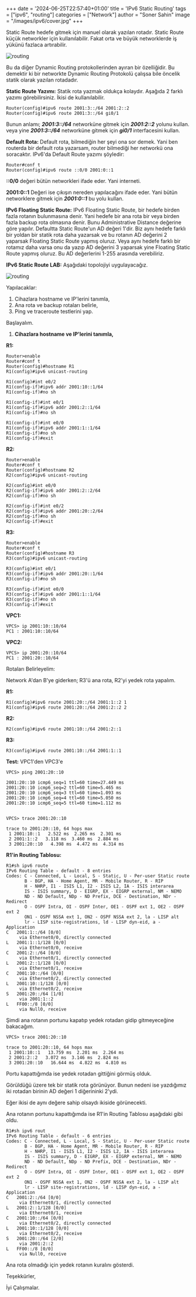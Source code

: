 +++
date = '2024-06-25T22:57:40+01:00'
title = 'IPv6 Static Routing'
tags = ["ipv6", "routing"]
categories = ["Network"]
author = "Soner Sahin"
image = "/images/ipv6/cover.jpg"
+++

Static Route hedefe gitmek için manuel olarak yazılan rotadır. Static Route küçük networkler için kullanılabilir. Fakat orta ve büyük networklerde iş yükünü fazlaca artırabilir.


![routing](/images/ipv6-static-routing/1.png)

Bu da diğer Dynamic Routing protokollerinden ayıran bir özelliğidir. Bu demektir ki bir networkte Dynamic Routing Protokolü çalışsa bile öncelik statik olarak yazılan rotadadır.

**Static Route Yazımı:**
Statik rota yazmak oldukça kolaydır. Aşağıda 2 farklı yazımı görebilirsiniz. İkisi de kullanılabilir.

```
Router(config)#ipv6 route 2001:3::/64 2001:2::2
Router(config)#ipv6 route 2001:3::/64 gi0/1
```

Bunun anlamı; ***2001:3::/64*** networküne gitmek için ***2001:2::2*** yolunu kullan.
veya yine ***2001:3::/64*** networküne gitmek için ***gi0/1*** interfacesini kullan.

**Default Rota:**
Default rota, bilmediğin her şeyi ona sor demek.
Yani ben routerda bir default rota yazarsam, router bilmediği her networkü ona soracaktır.
IPv6'da Default Route yazımı şöyledir:

```
Router#conf t
Router(config)#ipv6 route ::0/0 2001:0::1
```

**::0/0** 
değeri bütün networkleri ifade eder. Yani interneti.

**2001:0::1**
Değeri ise çıkışın nereden yapılacağını ifade eder.
Yani bütün networklere gitmek için ***2001:0::1*** bu yolu kullan.

**IPv6 Floating Static Route:**
IPv6 Floating Static Route, bir hedefe birden fazla rotanın bulunmasına denir. Yani hedefe bir ana rota bir veya birden fazla backup rota olmasına denir. Bunu Administrative Distance değerine göre yapılır. 
Defaultta Static Route'un AD değeri 1'dir. Biz aynı hedefe farklı bir yoldan bir statik rota daha yazarsak ve bu rotanın AD değerini 2 yaparsak Floating Static Route yapmış oluruz. Veya aynı hedefe farklı bir rotamız daha varsa onu da yazıp AD değerini 3 yaparsak yine Floating Static Route yapmış oluruz.
Bu AD değerlerini 1-255 arasında verebiliriz.

**IPv6 Static Route LAB:**
Aşağıdaki topolojiyi uygulayacağız.

![routing](/images/ipv6-static-routing/2.png)

Yapılacaklar:
1. Cihazlara hostname ve IP'lerini tanımla,
3. Ana rota ve backup rotaları belirle,
4. Ping ve traceroute testlerini yap.

Başlayalım.


1. **Cihazlara hostname ve IP'lerini tanımla,**

**R1:**
```
Router>enable
Router#conf t
Router(config)#hostname R1
R1(config)#ipv6 unicast-routing 

R1(config)#int e0/2
R1(config-if)#ipv6 addr 2001:10::1/64
R1(config-if)#no sh

R1(config-if)#int e0/1
R1(config-if)#ipv6 addr 2001:2::1/64
R1(config-if)#no sh

R1(config-if)#int e0/0
R1(config-if)#ipv6 addr 2001:1::1/64
R1(config-if)#no sh
R1(config-if)#exit
```

**R2:**
```
Router>enable
Router#conf t
Router(config)#hostname R2
R2(config)#ipv6 unicast-routing 

R2(config)#int e0/0
R2(config-if)#ipv6 addr 2001:2::2/64
R2(config-if)#no sh

R2(config-if)#int e0/2
R2(config-if)#ipv6 addr 2001:20::2/64
R2(config-if)#no sh
R2(config-if)#exit
```

**R3:**
```
Router>enable
Router#conf t
Router(config)#hostname R3
R3(config)#ipv6 unicast-routing 

R3(config)#int e0/1
R3(config-if)#ipv6 addr 2001:20::1/64
R3(config-if)#no sh

R3(config-if)#int e0/0
R3(config-if)#ipv6 addr 2001:1::1/64
R3(config-if)#no sh
R3(config-if)#exit
```

**VPC1:**
```
VPCS> ip 2001:10::10/64     
PC1 : 2001:10::10/64 
```

**VPC2:**
```
VPCS> ip 2001:20::10/64     
PC1 : 2001:20::10/64 
```


Rotaları Belirleyelim:

Network A'dan B'ye giderken;
R3'ü ana rota, R2'yi yedek rota yapalım.

**R1:**
```
R1(config)#ipv6 route 2001:20::/64 2001:1::2 1
R1(config)#ipv6 route 2001:20::/64 2001:2::2 2
```

**R2:**
```
R2(config)#ipv6 route 2001:10::/64 2001:2::1
```

**R3:**
```
R3(config)#ipv6 route 2001:10::/64 2001:1::1
```

**Test:**
VPC1'den VPC3'e

```
VPCS> ping 2001:20::10

2001:20::10 icmp6_seq=1 ttl=60 time=27.449 ms
2001:20::10 icmp6_seq=2 ttl=60 time=5.465 ms
2001:20::10 icmp6_seq=3 ttl=60 time=1.093 ms
2001:20::10 icmp6_seq=4 ttl=60 time=5.050 ms
2001:20::10 icmp6_seq=5 ttl=60 time=1.112 ms


VPCS> trace 2001:20::10

trace to 2001:20::10, 64 hops max
 1 2001:10::1   2.522 ms  2.265 ms  2.301 ms
 2 2001:1::2   3.118 ms  3.460 ms  2.884 ms
 3 2001:20::10   4.398 ms  4.472 ms  4.314 ms

```

**R1'in Routing Tablosu:**
```
R1#sh ipv6 route
IPv6 Routing Table - default - 8 entries
Codes: C - Connected, L - Local, S - Static, U - Per-user Static route
       B - BGP, HA - Home Agent, MR - Mobile Router, R - RIP
       H - NHRP, I1 - ISIS L1, I2 - ISIS L2, IA - ISIS interarea
       IS - ISIS summary, D - EIGRP, EX - EIGRP external, NM - NEMO
       ND - ND Default, NDp - ND Prefix, DCE - Destination, NDr - Redirect
       O - OSPF Intra, OI - OSPF Inter, OE1 - OSPF ext 1, OE2 - OSPF ext 2
       ON1 - OSPF NSSA ext 1, ON2 - OSPF NSSA ext 2, la - LISP alt
       lr - LISP site-registrations, ld - LISP dyn-eid, a - Application
C   2001:1::/64 [0/0]
     via Ethernet0/0, directly connected
L   2001:1::1/128 [0/0]
     via Ethernet0/0, receive
C   2001:2::/64 [0/0]
     via Ethernet0/1, directly connected
L   2001:2::1/128 [0/0]
     via Ethernet0/1, receive
C   2001:10::/64 [0/0]
     via Ethernet0/2, directly connected
L   2001:10::1/128 [0/0]
     via Ethernet0/2, receive
S   2001:20::/64 [1/0]
     via 2001:1::2
L   FF00::/8 [0/0]
     via Null0, receive

```


Şimdi ana rotanın portunu kapatıp yedek rotadan gidip gitmeyeceğine bakacağım.

```
VPCS> trace 2001:20::10

trace to 2001:20::10, 64 hops max
 1 2001:10::1   13.759 ms  2.201 ms  2.264 ms
 2 2001:2::2   3.072 ms  3.146 ms  2.824 ms
 3 2001:20::10   16.644 ms  4.822 ms  4.810 ms

```

Portu kapattığımda ise yedek rotadan gittiğini görmüş olduk.

Görüldüğü üzere tek bir statik rota görünüyor. Bunun nedeni ise yazdığımız iki rotadan birinin AD değeri 1 diğerininki 2'ydi. 

Eğer ikisi de aynı değere sahip olsaydı ikiside görünecekti.

Ana rotanın portunu kapattığımda ise R1'in Routing Tablosu aşağıdaki gibi oldu.

```
R1#sh ipv6 rout
IPv6 Routing Table - default - 6 entries
Codes: C - Connected, L - Local, S - Static, U - Per-user Static route
       B - BGP, HA - Home Agent, MR - Mobile Router, R - RIP
       H - NHRP, I1 - ISIS L1, I2 - ISIS L2, IA - ISIS interarea
       IS - ISIS summary, D - EIGRP, EX - EIGRP external, NM - NEMO
       ND - ND Default, NDp - ND Prefix, DCE - Destination, NDr - Redirect
       O - OSPF Intra, OI - OSPF Inter, OE1 - OSPF ext 1, OE2 - OSPF ext 2
       ON1 - OSPF NSSA ext 1, ON2 - OSPF NSSA ext 2, la - LISP alt
       lr - LISP site-registrations, ld - LISP dyn-eid, a - Application
C   2001:2::/64 [0/0]
     via Ethernet0/1, directly connected
L   2001:2::1/128 [0/0]
     via Ethernet0/1, receive
C   2001:10::/64 [0/0]
     via Ethernet0/2, directly connected
L   2001:10::1/128 [0/0]
     via Ethernet0/2, receive
S   2001:20::/64 [2/0]
     via 2001:2::2
L   FF00::/8 [0/0]
     via Null0, receive
```

Ana rota olmadığı için yedek rotanın kuralını gösterdi.

Teşekkürler, 

İyi Çalışmalar.